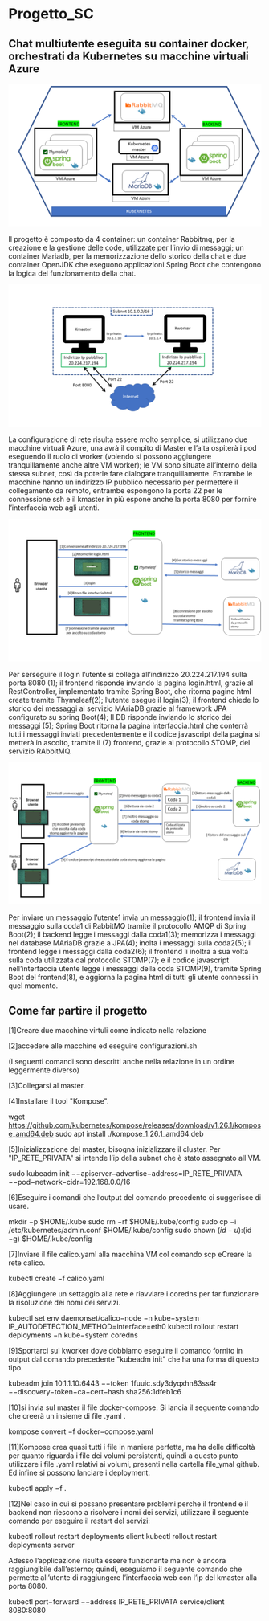 # Progetto_SC
## Chat multiutente eseguita su container docker, orchestrati da Kubernetes su macchine virtuali Azure 

![alt text](https://github.com/stefano-colombo/Progetto_SC/blob/main/immagini_readme/struttura_progetto.png)

Il progetto è composto da 4 container: un container Rabbitmq, per la creazione e la gestione delle code, utilizzate per l’invio di messaggi; un container Mariadb, per la memorizzazione dello storico della chat e due container OpenJDK che eseguono applicazioni Spring Boot che contengono la logica del funzionamento della chat.

![alt text](https://github.com/stefano-colombo/Progetto_SC/blob/main/immagini_readme/configurazione_rete.png)

La configurazione di rete risulta essere molto semplice, si utilizzano due macchine virtuali Azure, una avrà il compito di Master e l’alta ospiterà i pod eseguendo il ruolo di worker (volendo si possono aggiungere tranquillamente anche altre VM worker); le VM sono situate all’interno della stessa subnet, così da poterle fare dialogare tranquillamente. Entrambe le macchine hanno un indirizzo IP pubblico necessario per permettere il collegamento da remoto, entrambe espongono la porta 22 per le connessione ssh e il kmaster in più espone anche la porta 8080 per fornire l’interfaccia web agli utenti.

![alt text](https://github.com/stefano-colombo/Progetto_SC/blob/main/immagini_readme/login.png)

Per serseguire il login l’utente si collega all’indirizzo 20.224.217.194 sulla porta 8080 (1); il frontend risponde inviando la pagina login.html, grazie al RestController, implementato tramite Spring Boot, che ritorna pagine html create tramite Thymeleaf(2); l’utente esegue il login(3); il frontend chiede lo storico dei messaggi al servizio MAriaDB grazie al framework JPA configurato su spring Boot(4); Il DB risponde inviando lo storico dei messaggi (5); Spring Boot ritorna la pagina interfaccia.html che conterrà tutti i messaggi inviati precedentemente e il codice javascript della pagina si metterà in ascolto, tramite il (7) frontend, grazie al protocollo STOMP, del servizio RAbbitMQ.

![alt text](https://github.com/stefano-colombo/Progetto_SC/blob/main/immagini_readme/invio_messaggio.png)

Per inviare un messaggio l’utente1 invia un messaggio(1); il frontend invia il messaggio sulla coda1 di RabbitMQ tramite il protocollo AMQP di Spring Boot(2); il backend legge i messaggi dalla coda1(3); memorizza i messaggi nel database MAriaDB grazie a JPA(4); inolta i messaggi sulla coda2(5); il frontend legge i messaggi dalla coda2(6); il frontend li inoltra a sua volta sulla coda utilizzata dal protocollo STOMP(7); e il codice javascript nell’interfaccia utente legge i messaggi della coda STOMP(9), tramite Spring Boot del frontend(8), e aggiorna la pagina html di tutti gli utente connessi in quel momento.

## Come far partire il progetto

[1]Creare due macchine virtuli come indicato nella relazione

[2]accedere alle macchine ed eseguire configurazioni.sh

(I seguenti comandi sono descritti anche nella relazione in un ordine leggermente diverso)

[3]Collegarsi al master.

[4]Installare il tool "Kompose".

wget https://github.com/kubernetes/kompose/releases/download/v1.26.1/kompose_amd64.deb
sudo apt install ./kompose_1.26.1_amd64.deb

[5]Inizializzazione del master, bisogna inizializzare il cluster. Per "IP_RETE_PRIVATA" si intende l’ip della subnet che è stato assegnato all VM.

sudo kubeadm init −−apiserver−advertise−address=IP_RETE_PRIVATA \
−−pod−network−cidr=192.168.0.0/16

[6]Eseguire i comandi che l’output del comando precedente ci suggerisce di usare.

mkdir −p $HOME/.kube
sudo rm −rf $HOME/.kube/config
sudo cp −i /etc/kubernetes/admin.conf $HOME/.kube/config
sudo chown $(id −u):$(id −g) $HOME/.kube/config

[7]Inviare il file calico.yaml alla macchina VM col comando scp eCreare la rete calico.

kubectl create −f calico.yaml

[8]Aggiungere un settaggio alla rete e riavviare i coredns per far funzionare la risoluzione
dei nomi dei servizi.

kubectl set env daemonset/calico−node −n kube−system \
IP_AUTODETECTION_METHOD=interface=eth0
kubectl rollout restart deployments −n kube−system coredns

[9]Sportarci sul kworker dove dobbiamo eseguire il comando fornito in output dal comando
precedente "kubeadm init" che ha una forma di questo tipo.

kubeadm join 10.1.1.10:6443 −−token 1fuuic.sdy3dyqxhn83ss4r \
−−discovery−token−ca−cert−hash sha256:1dfeb1c6

[10]si invia sul master il file docker-compose. Si lancia il seguente comando che creerà un insieme di file .yaml .

kompose convert −f docker−compose.yaml

[11]Kompose crea quasi tutti i file in maniera perfetta, ma ha delle difficoltà per quanto riguarda i file dei volumi persistenti, quindi a questo punto utilizzare i file .yaml relativi ai volumi, presenti nella cartella file_ymal github. Ed infine si possono lanciare i deployment.

kubectl apply −f .

[12]Nel caso in cui si possano presentare problemi perche il frontend e il backend non riescono
a risolvere i nomi dei servizi, utilizzare il seguente comando per eseguire il restart
del servizi:

kubectl rollout restart deployments client kubectl rollout restart deployments
server

Adesso l’applicazione risulta essere funzionante ma non è ancora raggiungibile
dall’esterno; quindi, eseguiamo il seguente comando che permette all’utente di
raggiungere l’interfaccia web con l’ip del kmaster alla porta 8080.

kubectl port−forward −−address IP_RETE_PRIVATA service/client 8080:8080


